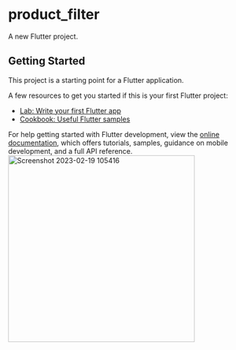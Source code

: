 # product_filter

A new Flutter project.

## Getting Started

This project is a starting point for a Flutter application.

A few resources to get you started if this is your first Flutter project:

- [Lab: Write your first Flutter app](https://docs.flutter.dev/get-started/codelab)
- [Cookbook: Useful Flutter samples](https://docs.flutter.dev/cookbook)

For help getting started with Flutter development, view the
[online documentation](https://docs.flutter.dev/), which offers tutorials,
samples, guidance on mobile development, and a full API reference.
<img width="379" alt="Screenshot 2023-02-19 105416" src="https://user-images.githubusercontent.com/116253518/219925570-f194e4e9-6ebe-4acd-a207-b051c949fa1f.png">
